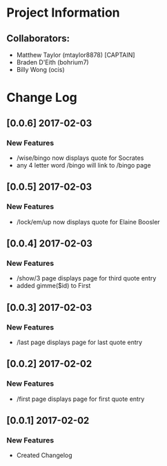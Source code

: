 # Project Information
## Collaborators:
- Matthew Taylor (mtaylor8878) [CAPTAIN]
- Braden D'Eith (bohrium7)
- Billy Wong (ocis)

# Change Log
## [0.0.6] 2017-02-03
### New Features
- /wise/bingo now displays quote for Socrates
- any 4 letter word /bingo will link to /bingo page

## [0.0.5] 2017-02-03
### New Features
- /lock/em/up now displays quote for Elaine Boosler

## [0.0.4] 2017-02-03
### New Features
- /show/3 page displays page for third quote entry
- added gimme($id) to First

## [0.0.3] 2017-02-03
### New Features
- /last page displays page for last quote entry

## [0.0.2] 2017-02-02
### New Features
- /first page displays page for first quote entry

## [0.0.1] 2017-02-02
### New Features
- Created Changelog
